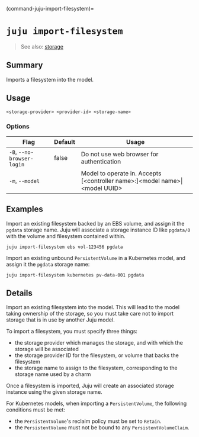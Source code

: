 (command-juju-import-filesystem)=
# `juju import-filesystem`
> See also: [storage](#storage)

## Summary
Imports a filesystem into the model.

## Usage
```juju import-filesystem [options] 
<storage-provider> <provider-id> <storage-name>
```

### Options
| Flag | Default | Usage |
| --- | --- | --- |
| `-B`, `--no-browser-login` | false | Do not use web browser for authentication |
| `-m`, `--model` |  | Model to operate in. Accepts [&lt;controller name&gt;:]&lt;model name&gt;&#x7c;&lt;model UUID&gt; |

## Examples

Import an existing filesystem backed by an EBS volume,
and assign it the `pgdata` storage name. Juju will
associate a storage instance ID like `pgdata/0` with
the volume and filesystem contained within.

    juju import-filesystem ebs vol-123456 pgdata

Import an existing unbound `PersistentVolume` in a Kubernetes model,
and assign it the `pgdata` storage name:

    juju import-filesystem kubernetes pv-data-001 pgdata


## Details

Import an existing filesystem into the model. This will lead to the model
taking ownership of the storage, so you must take care not to import storage
that is in use by another Juju model.

To import a filesystem, you must specify three things:

 - the storage provider which manages the storage, and with
   which the storage will be associated
 - the storage provider ID for the filesystem, or
   volume that backs the filesystem
 - the storage name to assign to the filesystem,
   corresponding to the storage name used by a charm

Once a filesystem is imported, Juju will create an associated storage
instance using the given storage name.

For Kubernetes models, when importing a `PersistentVolume`, the following
conditions must be met:

 - the `PersistentVolume`'s reclaim policy must be set to `Retain`.
 - the `PersistentVolume` must not be bound to any `PersistentVolumeClaim`.